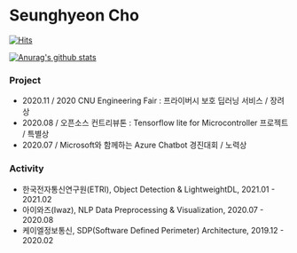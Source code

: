 # Seunghyeon Cho

[![Hits](https://hits.seeyoufarm.com/api/count/incr/badge.svg?url=https%3A%2F%2Fgithub.com%2Fpmcsh04&count_bg=%2379C83D&title_bg=%23555555&icon=&icon_color=%23E7E7E7&title=hits&edge_flat=false)](https://hits.seeyoufarm.com)

[![Anurag's github stats](https://github-readme-stats.vercel.app/api?username=pmcsh04)](https://github.com/anuraghazra/github-readme-stats)

<!--
**pmcsh04/pmcsh04** is a ✨ _special_ ✨ repository because its `README.md` (this file) appears on your GitHub profile.

Here are some ideas to get you started:

- 🔭 I’m currently working on ...
- 🌱 I’m currently learning ...
- 👯 I’m looking to collaborate on ...
- 🤔 I’m looking for help with ...
- 💬 Ask me about ...
- 📫 How to reach me: ...
- 😄 Pronouns: ...
- ⚡ Fun fact: ...
-->

### Project

- 2020.11 / 2020 CNU Engineering Fair : 프라이버시 보호 딥러닝 서비스  / 장려상
- 2020.08 / 오픈소스 컨트리뷰톤 : Tensorflow lite for Microcontroller 프로젝트 / 특별상
- 2020.07 / Microsoft와 함께하는 Azure Chatbot 경진대회 / 노력상

### Activity

- 한국전자통신연구원(ETRI), Object Detection & LightweightDL, 2021.01 - 2021.02
- 아이와즈(Iwaz), NLP Data Preprocessing & Visualization, 2020.07 - 2020.08
- 케이엘정보통신, SDP(Software Defined Perimeter) Architecture, 2019.12 - 2020.02
